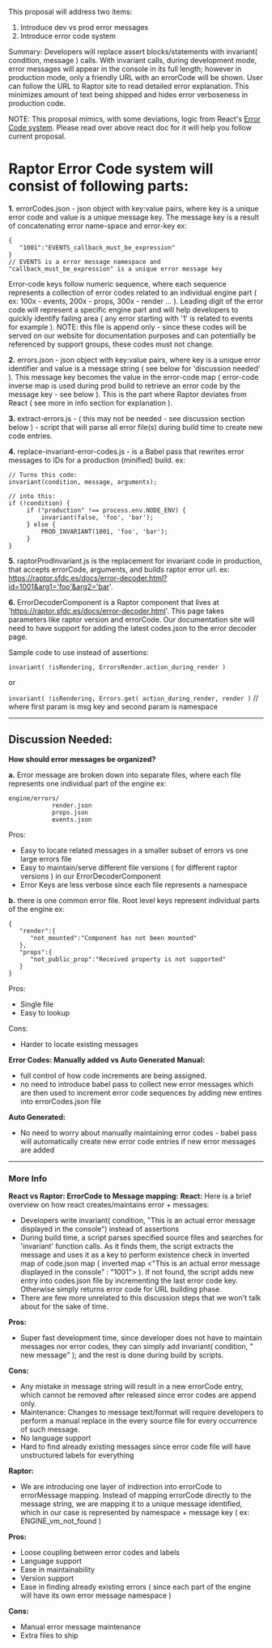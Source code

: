 This proposal will address two items:
1. Introduce dev vs prod error messages
2. Introduce error code system

Summary:
Developers will replace assert blocks/statements with invariant( condition, message ) calls. With invariant calls, during development mode, error messages will appear in the console in its full length; however in production mode, only a friendly URL with an errorCode will be shown. User can follow the URL to Raptor site to read detailed error explanation. This minimizes amount of text being shipped and hides error verboseness in production code.

NOTE: This proposal mimics, with some deviations, logic from React's [Error Code system](https://github.com/facebook/react/blob/master/scripts/error-codes/README.md).
Please read over above react doc for it will help you follow current proposal.


# Raptor Error Code system will consist of following parts:
**1.** errorCodes.json -  json object with key:value pairs, where key is a unique error code and value is a unique message key. The message key is a result of concatenating error name-space and error-key ex:
```
{
   "1001":"EVENTS_callback_must_be_expression"
}
// EVENTS is a error message namespace and "callback_must_be_expression" is a unique error message key
```


Error-code keys follow numeric sequence, where each sequence represents a collection of error codes related to an individual engine part ( ex: 100x - events, 200x - props, 300x - render ... ). Leading digit of the error code will represent a specific engine part and will help developers to quickly identify failing area ( any error starting with '1' is related to events for example ).
NOTE: this file is append only - since these codes will be served on our website for documentation purposes and can potentially be referenced by support groups, these codes must not change.

**2.** errors.json - json object with key:value pairs, where key is a unique error identifier and value is a message string ( see below for 'discussion needed' ). This message key becomes the value in the error-code map ( error-code inverse map is used during prod build to retrieve an error code by the message key - see below ). This is the part where Raptor deviates from React ( see more in info section for explanation ).

**3.** extract-errors.js - ( this may not be needed - see discussion section below ) - script that will parse all error file(s) during build time to create new code entries.

**4.** replace-invariant-error-codes.js - is a Babel pass that rewrites error messages to IDs for a production (minified) build. ex:
```
// Turns this code:
invariant(condition, message, arguments);
```

```
// into this:
if (!condition) {
     if ("production" !== process.env.NODE_ENV) {
         invariant(false, 'foo', 'bar');
     } else {
         PROD_INVARIANT(1001, 'foo', 'bar');
     }
}
```

**5.** raptorProdInvariant.js is the replacement for invariant code in production, that accepts errorCode, arguments, and builds raptor error url. ex: https://raptor.sfdc.es/docs/error-decoder.html?id=1001&arg1='foo'&arg2='bar'.

**6.** ErrorDecoderComponent is a Raptor component that lives at 'https://raptor.sfdc.es/docs/error-decoder.html'. This page takes parameters like raptor version and errorCode. Our documentation site will need to have support for adding the latest codes.json to the error decoder page.

Sample code to use instead of assertions:

```invariant( !isRendering, ErrorsRender.action_during_render )```

or

```invariant( !isRendering, Errors.get( action_during_render, render )```
// where first param is msg key and second param is namespace

----------------------------------------------------------------------------------------------------

## Discussion Needed:
**How should error messages be organized?**

**a.** Error message are broken down into separate files, where each file represents one individual part of the engine ex:
```
engine/errors/
            render.json
            props.json
            events.json
```

Pros:
- Easy to locate related messages in a smaller subset of errors vs one large errors file
- Easy to maintain/serve different file versions ( for different raptor versions ) in our ErrorDecoderComponent
- Error Keys are less verbose since each file represents a namespace

**b.** there is one common error file. Root level keys represent individual parts of the engine ex:

```
{
   "render":{
      "not_mounted":"Component has not been mounted"
   },
   "props":{
      "not_public_prop":"Received property is not supported"
   }
}
```

Pros:
- Single file
- Easy to lookup

Cons:
- Harder to locate existing messages


**Error Codes: Manually added vs Auto Generated**
**Manual:**
- full control of how code increments are being assigned.
- no need to introduce babel pass to collect new error messages which are then used to increment error code sequences by adding new entires into errorCodes.json file

**Auto Generated:**
- No need to worry about manually maintaining error codes - babel pass will automatically create new error code entries if new error messages are added

----------------------------------------------------------------------------------------------------

### More Info
**React vs Raptor: ErrorCode to Message mapping:**
**React:**
Here is a brief overview on how react creates/maintains error + messages:
- Developers write invariant( condition, "This is an actual error message displayed in the console") instead of assertions
- During build time, a script parses specified source files and searches for 'invariant' function calls. As it finds them, the script extracts the message and uses it as a key to perform existence check in  inverted map of code.json map ( inverted map <"This is an actual error message displayed in the console" : "1001"> ). If not found, the script adds new entry into codes.json file by incrementing the last error code key. Otherwise simply returns error code for URL building phase.
- There are few more unrelated to this discussion steps that we won't talk about for the sake of time.

**Pros:**
- Super fast development time, since developer does not have to maintain messages nor error codes, they can simply add invariant( condition, " new message" ); and the rest is done during build by scripts.

**Cons:**
- Any mistake in message string will result in a new errorCode entry, which cannot be removed after released since error codes are append only.
- Maintenance: Changes to message text/format will require developers to perform a manual replace in the every source file for every occurrence of such message.
- No language support
- Hard to find already existing messages since error code file will have unstructured labels for everything

**Raptor:**
- We are introducing one layer of indirection into errorCode to errorMessage mapping. Instead of mapping errorCode directly to the message string, we are mapping it to a unique message identified, which in our case is represented by namespace + message key ( ex: ENGINE_vm_not_found )

**Pros:**
- Loose coupling between error codes and labels
- Language support
- Ease in maintainability
- Version support
- Ease in finding already existing errors ( since each part of the engine will have its own error message namespace )

**Cons:**
- Manual error message maintenance
- Extra files to ship

